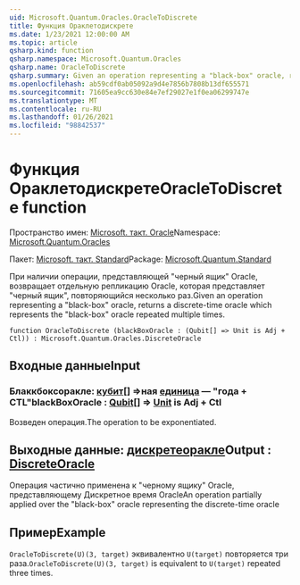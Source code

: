 ```yaml
---
uid: Microsoft.Quantum.Oracles.OracleToDiscrete
title: Функция Ораклетодискрете
ms.date: 1/23/2021 12:00:00 AM
ms.topic: article
qsharp.kind: function
qsharp.namespace: Microsoft.Quantum.Oracles
qsharp.name: OracleToDiscrete
qsharp.summary: Given an operation representing a "black-box" oracle, returns a discrete-time oracle which represents the "black-box" oracle repeated multiple times.
ms.openlocfilehash: ab59cdf0ab05092a9d4e7856b7808b13df655571
ms.sourcegitcommit: 71605ea9cc630e84e7ef29027e1f0ea06299747e
ms.translationtype: MT
ms.contentlocale: ru-RU
ms.lasthandoff: 01/26/2021
ms.locfileid: "98842537"
---
```

# <a name="oracletodiscrete-function"></a><span data-ttu-id="09ef9-102">Функция Ораклетодискрете</span><span class="sxs-lookup"><span data-stu-id="09ef9-102">OracleToDiscrete function</span></span>

<span data-ttu-id="09ef9-103">Пространство имен: [Microsoft. такт. Oracle](xref:Microsoft.Quantum.Oracles)</span><span class="sxs-lookup"><span data-stu-id="09ef9-103">Namespace: [Microsoft.Quantum.Oracles](xref:Microsoft.Quantum.Oracles)</span></span>

<span data-ttu-id="09ef9-104">Пакет: [Microsoft. такт. Standard](https://nuget.org/packages/Microsoft.Quantum.Standard)</span><span class="sxs-lookup"><span data-stu-id="09ef9-104">Package: [Microsoft.Quantum.Standard](https://nuget.org/packages/Microsoft.Quantum.Standard)</span></span>


<span data-ttu-id="09ef9-105">При наличии операции, представляющей "черный ящик" Oracle, возвращает отдельную репликацию Oracle, которая представляет "черный ящик", повторяющийся несколько раз.</span><span class="sxs-lookup"><span data-stu-id="09ef9-105">Given an operation representing a "black-box" oracle, returns a discrete-time oracle which represents the "black-box" oracle repeated multiple times.</span></span>

```qsharp
function OracleToDiscrete (blackBoxOracle : (Qubit[] => Unit is Adj + Ctl)) : Microsoft.Quantum.Oracles.DiscreteOracle
```


## <a name="input"></a><span data-ttu-id="09ef9-106">Входные данные</span><span class="sxs-lookup"><span data-stu-id="09ef9-106">Input</span></span>

### <a name="blackboxoracle--qubit--unit--is-adj--ctl"></a><span data-ttu-id="09ef9-107">Блаккбоксоракле: [кубит](xref:microsoft.quantum.lang-ref.qubit)[] =>ная [единица](xref:microsoft.quantum.lang-ref.unit)  — "года + CTL"</span><span class="sxs-lookup"><span data-stu-id="09ef9-107">blackBoxOracle : [Qubit](xref:microsoft.quantum.lang-ref.qubit)[] => [Unit](xref:microsoft.quantum.lang-ref.unit)  is Adj + Ctl</span></span>

<span data-ttu-id="09ef9-108">Возведен операция.</span><span class="sxs-lookup"><span data-stu-id="09ef9-108">The operation to be exponentiated.</span></span>



## <a name="output--discreteoracle"></a><span data-ttu-id="09ef9-109">Выходные данные: [дискретеоракле](xref:Microsoft.Quantum.Oracles.DiscreteOracle)</span><span class="sxs-lookup"><span data-stu-id="09ef9-109">Output : [DiscreteOracle](xref:Microsoft.Quantum.Oracles.DiscreteOracle)</span></span>

<span data-ttu-id="09ef9-110">Операция частично применена к "черному ящику" Oracle, представляющему Дискретное время Oracle</span><span class="sxs-lookup"><span data-stu-id="09ef9-110">An operation partially applied over the "black-box" oracle representing the discrete-time oracle</span></span>

## <a name="example"></a><span data-ttu-id="09ef9-111">Пример</span><span class="sxs-lookup"><span data-stu-id="09ef9-111">Example</span></span>

<span data-ttu-id="09ef9-112">`OracleToDiscrete(U)(3, target)` эквивалентно `U(target)` повторяется три раза.</span><span class="sxs-lookup"><span data-stu-id="09ef9-112">`OracleToDiscrete(U)(3, target)` is equivalent to `U(target)` repeated three times.</span></span>